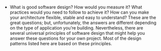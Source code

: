 - What is good software design? How would you measure it? What practices would you need to follow to achieve it? How can you make your architecture flexible, stable and easy to understand?
These are the great questions; but, unfortunately, the answers are different depending on the type of application you’re building. Nevertheless, there are several universal principles of software design that might help you answer these questions for your own project. Most of the design patterns listed here are based on these principles.
